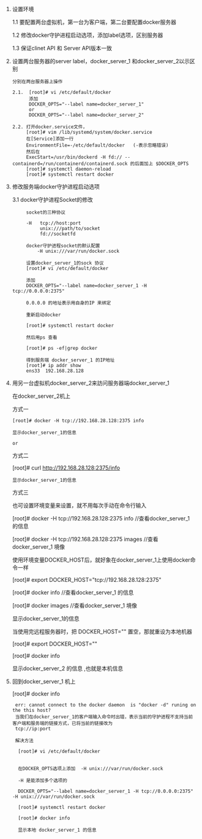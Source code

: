 1. 设置环境

      1.1 要配置两台虚拟机，第一台为客户端，第二台要配置docker服务器
      
      1.2  修改docker守护进程启动选项，添加label选项，区别服务器
      
      1.3  保证clinet API 和 Server API版本一致

2. 设置两台服务器的server label，docker_server_1 和docker_server_2以示区别 

       分别在两台服务器上操作
       
       2.1.  [root]# vi /etc/default/docker
             添加
             DOCKER_OPTS="--label name=docker_server_1"   
             or 
             DOCKER_OPTS="--label name=docker_server_2"   
             
       2.2. 打开docker.service文件， 
            [root]# vim /lib/systemd/system/docker.service    
            在[Service]添加一行
            EnvironmentFile=-/etc/default/docker   (-表示忽略错误)
            然后在
            ExecStart=/usr/bin/dockerd -H fd:// --containerd=/run/containerd/containerd.sock 的后面加上 $DOCKER_OPTS
            [root]# systemctl daemon-reload
            [root]# systemctl restart docker

 3.  修改服务端docker守护进程启动选项   
       
       3.1 docker守护进程Socket的修改
       
              socket的三种协议
          
              -H   tcp://host:port
                   unix:///path/to/socket
                   fd://socketfd
                   
              docker守护进程socket的默认配置
                  -H unix:///var/run/docker.sock

              设置docker_server_1的sock 协议
              [root]# vi /etc/default/docker
              
              添加
              DOCKER_OPTS="--label name=docker_server_1 -H tcp://0.0.0.0:2375"     
              
              0.0.0.0 的地址表示用自身的IP 来绑定
              
              重新启动docker
              
              [root]# systemctl restart docker
              
              然后用ps 查看
              
              [root]# ps -ef|grep docker
              
              得到服务端 docker_server_1 的IP地址
              [root]# ip addr show
              ens33  192.168.28.128
                      
   4.  用另一台虚拟机docker_server_2来訪问服务器端docker_server_1      
   
        在docker_server_2机上
         
        方式一
        
           [root]# docker -H tcp://192.168.28.128:2375 info
           
           显示docker_server_1的信息
           
           or
        
       方式二
       
          [root]#  curl http://192.168.28.128:2375/info
            
           显示docker_server_1的信息

       方式三    
         
        也可设置环境变量来设置，就不用每次手动在命令行输入 
        
        [root]# docker -H tcp://192.168.28.128:2375 info    //查看docker_server_1 的信息
        
        [root]# docker -H tcp://192.168.28.128:2375 images  //查看docker_server_1 境像
        
        使用环境变量DOCKER_HOST后，就好象在docker_server_1上使用docker命令一样
        
        [root]# export DOCKER_HOST="tcp://192.168.28.128:2375"
        
        [root]# docker info        //查看docker_server_1 的信息
        
        [root]# docker images      //查看docker_server_1 境像

        
         显示docker_server_1的信息      
              
         当使用完远程服务器时，把 DOCKER_HOST="" 置空，那就重设为本地机器
         
         [root]# export DOCKER_HOST=""
        
         [root]# docker info
         
         显示docker_server_2 的信息 ,也就是本机信息
         
5.  回到docker_server_1 机上

    [root]# docker info
    
         err: cannot connect to the docker daemon  is "docker -d" runing on the this host?
         当我们在docker_server_1的客户端输入命令时出错，表示当前的守护进程不支持当前客户端和服务端的链接方式，已将当前的链接改为
         tcp://ip:port
         
         解决方法
         
          [root]# vi /etc/default/docker
       
         
          在DOCKER_OPTS选项上添加  -H unix:///var/run/docker.sock
         
          -H 是能添加多个选项的
         
          DOCKER_OPTS="--label name=docker_server_1 -H tcp://0.0.0.0:2375"   -H unix:///var/run/docker.sock
         
          [root]# systemctl restart docker
          
          [root]# docker info
          
          显示本地 docker_server_1 的信息 
